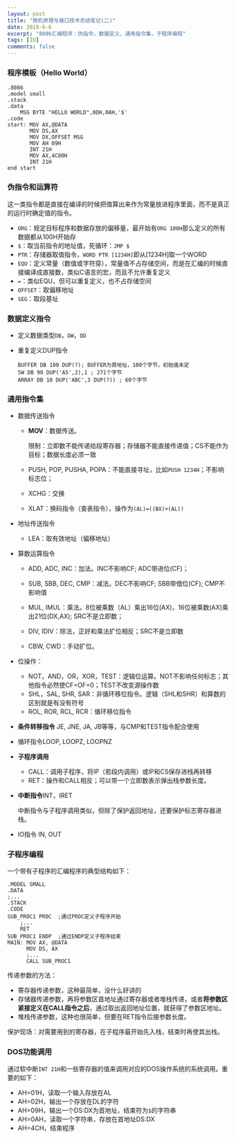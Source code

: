 ```yaml
---
layout: post
title: "微机原理与接口技术总结笔记(二)"
date: 2019-6-6
excerpt: "8086汇编程序：伪指令，数据定义，通用指令集，子程序编程"
tags: [IO]
comments: false
---
```


### 程序模板（Hello World）

```assembly
.8086
.model small
.stack
.data
	MSG BYTE "HELLO WORLD",0DH,0AH,'$'
.code
start: MOV AX,@DATA
	   MOV DS,AX
	   MOV DX,OFFSET MSG
	   MOV AH 09H
	   INT 21H
	   MOV AX,4C00H
	   INT 21H
end start
```

### 伪指令和运算符

这一类指令都是直接在编译的时候把值算出来作为常量放进程序里面，而不是真正的运行时确定值的指令。

- `ORG`：规定目标程序和数据存放的偏移量，最开始有`ORG 100H`那么定义的所有数据都从100H开始存
- `$`：取当前指令的地址值，死循环：`JMP $`
- `PTR`：存储器取值指令，`WORD PTR [1234H]`即从[1234H]取一个WORD
- `EQU`：定义常量（数值或字符穿），常量值不占存储空间，而是在汇编的时候直接编译成直接数，类似C语言的宏，而且不允许重复定义
- `=`：类似EQU，但可以重复定义，也不占存储空间
- `OFFSET`：取偏移地址
- `SEG`：取段基址

### 数据定义指令

- 定义数据类型`DB`，`DW`，`DD`

- 重复定义DUP指令

  ```assembly
  BUFFER DB 100 DUP(?); BUFFER为首地址，100个字节，初始值未定
  SW DB 90 DUP('A5',2),1 ; 271个字节
  ARRAY DB 10 DUP('ABC',3 DUP(?)) ; 60个字节
  ```

### 通用指令集

- 数据传送指令
  - **MOV**：数据传送。
  
    限制：立即数不能传递给段寄存器；存储器不能直接传递值；CS不能作为目标；数据长度必须一致
  
  - PUSH, POP, PUSHA, POPA：不能直接寻址，比如`PUSH 1234H`；不影响标志位；
  
  - XCHG：交换
  
  - XLAT：换码指令（查表指令），操作为`(AL)=((BX)+(AL))`
  
- 地址传送指令
  
  - LEA：取有效地址（偏移地址）
  
- 算数运算指令

  - ADD, ADC, INC：加法。INC不影响CF; ADC带进位(CF)；

  - SUB, SBB, DEC, CMP：减法。DEC不影响CF; SBB带借位(CF); CMP不影响值

  - MUL, IMUL：乘法。8位被乘数（AL）乘出16位(AX)，16位被乘数(AX)乘出21位(DX,AX); SRC不是立即数；

  - DIV, IDIV：除法，正好和乘法扩位相反；SRC不是立即数

  - CBW, CWD：手动扩位。

- 位操作：

  - NOT，AND，OR，XOR，TEST：逻辑位运算。NOT不影响任何标志；其他指令必然使CF=OF=0；TEST不改变源操作数
  - SHL，SAL, SHR, SAR：非循环移位指令。逻辑（SHL和SHR）和算数的区别就是有没有符号
  - ROL, ROR, RCL, RCR：循环移位指令
  
- **条件转移指令** JE, JNE, JA, JB等等，与CMP和TEST指令配合使用
  
- 循环指令LOOP, LOOPZ, LOOPNZ
  
- **子程序调用**
  
  - CALL：调用子程序，将IP（若段内调用）或IP和CS保存进栈再转移
  - RET：操作和CALL相反；可以带一个立即数表示弹出栈参数长度。
  
- **中断指令**INT，IRET

  中断指令与子程序调用类似，但除了保护返回地址，还要保护标志寄存器进栈。

- IO指令 IN, OUT

### 子程序编程

一个带有子程序的汇编程序的典型结构如下：

```assembly
.MODEL SMALL
.DATA
;...
.STACK
.CODE
SUB_PROC1 PROC	;通过PROC定义子程序开始
	;...
	RET
SUB_PROC1 ENDP	;通过ENDP定义子程序结束
MAIN: MOV AX, @DATA
	  MOV DS, AX
	  ;...
	  CALL SUB_PROC1
```

传递参数的方法：

- 寄存器传递参数，这种最简单，没什么好讲的
- 存储器传递参数，再将参数区首地址通过寄存器或者堆栈传递，或者**将参数区紧接定义在CALL指令之后**，通过取出返回地址位置，就获得了参数区地址。
- 堆栈传递参数，这种也很简单，但要在RET指令后接参数长度。

保护现场：对需要用到的寄存器，在子程序最开始先入栈，结束时再使其出栈。

### DOS功能调用

通过软中断`INT 21H`和一些寄存器的值来调用对应的DOS操作系统的系统调用。重要的如下：

- AH=01H，读取一个输入存放在AL
- AH=02H，输出一个存放在DL的字符
- AH=09H，输出一个DS:DX为首地址，结束符为`$`的字符串
- AH=0AH，读取一个字符串，存放在首地址DS:DX
- AH=4CH，结束程序